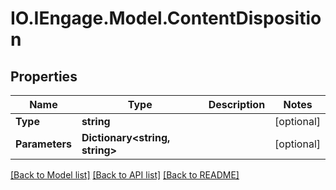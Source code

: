 # IO.IEngage.Model.ContentDisposition
## Properties

Name | Type | Description | Notes
------------ | ------------- | ------------- | -------------
**Type** | **string** |  | [optional] 
**Parameters** | **Dictionary&lt;string, string&gt;** |  | [optional] 

[[Back to Model list]](../README.md#documentation-for-models) [[Back to API list]](../README.md#documentation-for-api-endpoints) [[Back to README]](../README.md)

